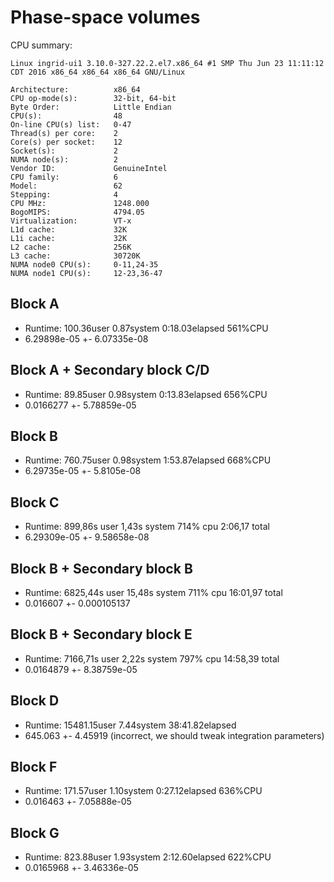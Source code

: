 # Phase-space volumes

CPU summary:

```
Linux ingrid-ui1 3.10.0-327.22.2.el7.x86_64 #1 SMP Thu Jun 23 11:11:12 CDT 2016 x86_64 x86_64 x86_64 GNU/Linux

Architecture:          x86_64
CPU op-mode(s):        32-bit, 64-bit
Byte Order:            Little Endian
CPU(s):                48
On-line CPU(s) list:   0-47
Thread(s) per core:    2
Core(s) per socket:    12
Socket(s):             2
NUMA node(s):          2
Vendor ID:             GenuineIntel
CPU family:            6
Model:                 62
Stepping:              4
CPU MHz:               1248.000
BogoMIPS:              4794.05
Virtualization:        VT-x
L1d cache:             32K
L1i cache:             32K
L2 cache:              256K
L3 cache:              30720K
NUMA node0 CPU(s):     0-11,24-35
NUMA node1 CPU(s):     12-23,36-47
```

## Block A

  - Runtime: 100.36user 0.87system 0:18.03elapsed 561%CPU
  - 6.29898e-05 +- 6.07335e-08

## Block A + Secondary block C/D

  - Runtime: 89.85user 0.98system 0:13.83elapsed 656%CPU
  - 0.0166277 +- 5.78859e-05

## Block B

  - Runtime: 760.75user 0.98system 1:53.87elapsed 668%CPU
  - 6.29735e-05 +- 5.8105e-08

## Block C

  - Runtime: 899,86s user 1,43s system 714% cpu 2:06,17 total
  - 6.29309e-05 +- 9.58658e-08

## Block B + Secondary block B

  - Runtime: 6825,44s user 15,48s system 711% cpu 16:01,97 total
  - 0.016607 +- 0.000105137 

## Block B + Secondary block E

  - Runtime: 7166,71s user 2,22s system 797% cpu 14:58,39 total
  - 0.0164879 +- 8.38759e-05

## Block D

  - Runtime: 15481.15user 7.44system 38:41.82elapsed
  - 645.063 +- 4.45919 (incorrect, we should tweak integration parameters)
 
## Block F

  - Runtime: 171.57user 1.10system 0:27.12elapsed 636%CPU
  - 0.016463 +- 7.05888e-05

## Block G

  - Runtime: 823.88user 1.93system 2:12.60elapsed 622%CPU
  - 0.0165968 +- 3.46336e-05

